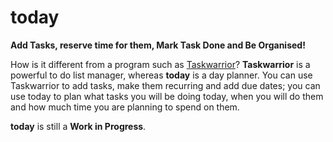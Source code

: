 # today

**Add Tasks, reserve time for them, Mark Task Done and Be Organised!**

How is it different from a program such as [Taskwarrior](https://taskwarrior.org/)? **Taskwarrior** is a powerful to do list manager, whereas **today** is a day planner. You can use Taskwarrior to add tasks, make them recurring and add due dates; you can use today to plan what tasks you will be doing today, when you will do them and how much time you are planning to spend on them.

**today** is still a **Work in Progress**.
